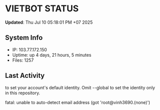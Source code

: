 # VIETBOT STATUS
**Updated**: Thu Jul 10 05:18:01 PM +07 2025

## System Info
- IP: 103.77.172.150
- Uptime: up 4 days, 21 hours, 5 minutes
- Files: 1257

## Last Activity

to set your account's default identity.
Omit --global to set the identity only in this repository.

fatal: unable to auto-detect email address (got 'root@vinh3690.(none)')

